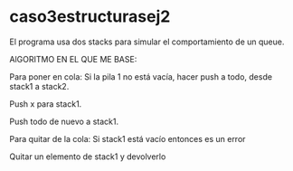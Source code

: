 # caso3estructurasej2

El programa usa dos stacks para simular el comportamiento de un queue.

AlGORITMO EN EL QUE ME BASE:
 
Para poner en cola:
Si la pila 1 no está vacía, hacer push a todo, desde stack1 a stack2.

Push x para stack1.

Push todo de nuevo a stack1.

Para quitar de la cola:
Si stack1 está vacío entonces es un error

Quitar un elemento de stack1 y devolverlo
